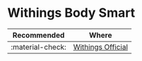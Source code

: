 # Withings Body Smart

| Recommended | Where |
| ----------- | ---------- |
| :material-check:       |  [Withings Official](https://www.withings.com/eu/en/body-smart) |

